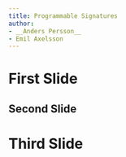 ```yaml
---
title: Programmable Signatures
author:
- __Anders Persson__
- Emil Axelsson
---
```


# First Slide

## Second Slide

# Third Slide

